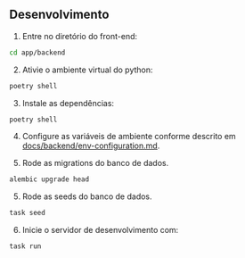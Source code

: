 ## Desenvolvimento

1. Entre no diretório do front-end:

```bash
cd app/backend
```

2. Ativie o ambiente virtual do python:

```bash
poetry shell
```

3. Instale as dependências:

```bash
poetry shell
```

4. Configure as variáveis de ambiente conforme descrito em [docs/backend/env-configuration.md](env-configuration.md).

4. Rode as migrations do banco de dados.

```bash
alembic upgrade head
```

5. Rode as seeds do banco de dados.

```bash
task seed
```

6. Inicie o servidor de desenvolvimento com:

```bash
task run
```